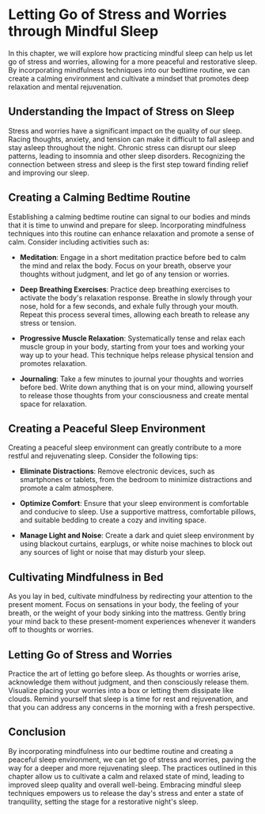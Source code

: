 Letting Go of Stress and Worries through Mindful Sleep
===============================================================

In this chapter, we will explore how practicing mindful sleep can help us let go of stress and worries, allowing for a more peaceful and restorative sleep. By incorporating mindfulness techniques into our bedtime routine, we can create a calming environment and cultivate a mindset that promotes deep relaxation and mental rejuvenation.

Understanding the Impact of Stress on Sleep
-------------------------------------------

Stress and worries have a significant impact on the quality of our sleep. Racing thoughts, anxiety, and tension can make it difficult to fall asleep and stay asleep throughout the night. Chronic stress can disrupt our sleep patterns, leading to insomnia and other sleep disorders. Recognizing the connection between stress and sleep is the first step toward finding relief and improving our sleep.

Creating a Calming Bedtime Routine
----------------------------------

Establishing a calming bedtime routine can signal to our bodies and minds that it is time to unwind and prepare for sleep. Incorporating mindfulness techniques into this routine can enhance relaxation and promote a sense of calm. Consider including activities such as:

* **Meditation**: Engage in a short meditation practice before bed to calm the mind and relax the body. Focus on your breath, observe your thoughts without judgment, and let go of any tension or worries.

* **Deep Breathing Exercises**: Practice deep breathing exercises to activate the body's relaxation response. Breathe in slowly through your nose, hold for a few seconds, and exhale fully through your mouth. Repeat this process several times, allowing each breath to release any stress or tension.

* **Progressive Muscle Relaxation**: Systematically tense and relax each muscle group in your body, starting from your toes and working your way up to your head. This technique helps release physical tension and promotes relaxation.

* **Journaling**: Take a few minutes to journal your thoughts and worries before bed. Write down anything that is on your mind, allowing yourself to release those thoughts from your consciousness and create mental space for relaxation.

Creating a Peaceful Sleep Environment
-------------------------------------

Creating a peaceful sleep environment can greatly contribute to a more restful and rejuvenating sleep. Consider the following tips:

* **Eliminate Distractions**: Remove electronic devices, such as smartphones or tablets, from the bedroom to minimize distractions and promote a calm atmosphere.

* **Optimize Comfort**: Ensure that your sleep environment is comfortable and conducive to sleep. Use a supportive mattress, comfortable pillows, and suitable bedding to create a cozy and inviting space.

* **Manage Light and Noise**: Create a dark and quiet sleep environment by using blackout curtains, earplugs, or white noise machines to block out any sources of light or noise that may disturb your sleep.

Cultivating Mindfulness in Bed
------------------------------

As you lay in bed, cultivate mindfulness by redirecting your attention to the present moment. Focus on sensations in your body, the feeling of your breath, or the weight of your body sinking into the mattress. Gently bring your mind back to these present-moment experiences whenever it wanders off to thoughts or worries.

Letting Go of Stress and Worries
--------------------------------

Practice the art of letting go before sleep. As thoughts or worries arise, acknowledge them without judgment, and then consciously release them. Visualize placing your worries into a box or letting them dissipate like clouds. Remind yourself that sleep is a time for rest and rejuvenation, and that you can address any concerns in the morning with a fresh perspective.

Conclusion
----------

By incorporating mindfulness into our bedtime routine and creating a peaceful sleep environment, we can let go of stress and worries, paving the way for a deeper and more rejuvenating sleep. The practices outlined in this chapter allow us to cultivate a calm and relaxed state of mind, leading to improved sleep quality and overall well-being. Embracing mindful sleep techniques empowers us to release the day's stress and enter a state of tranquility, setting the stage for a restorative night's sleep.

